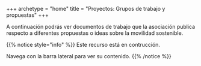 +++
archetype = "home"
title = "Proyectos: Grupos de trabajo y propuestas"
+++

A continuación podrás ver documentos de trabajo que la asociación publica respecto a diferentes propuestas o ideas sobre la movilidad sostenible.

{{% notice style="info" %}}
  Este recurso está en contrucción.

  Navega con la barra lateral para ver su contenido.
{{% /notice %}}
